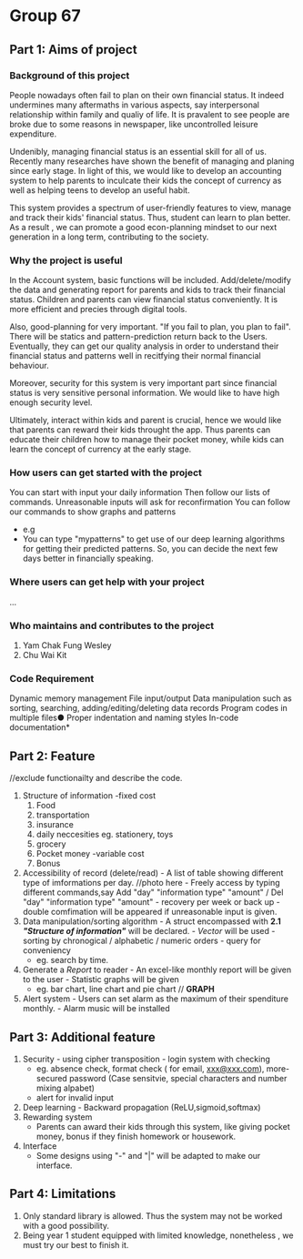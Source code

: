 # **Group 67**
## **Part 1: Aims of project**
### **Background of this project**
   People nowadays often fail to plan on their own financial status.  It indeed undermines many aftermaths in various aspects, say interpersonal relationship within family and qualiy of life. It is pravalent to see people are broke due to some reasons in newspaper, like uncontrolled leisure expenditure. 
 
  Undenibly, managing financial status is an essential skill for all of us. Recently many researches have shown the benefit of managing and planing since early stage. In light of this, we would like to develop an accounting system to help parents to inculcate their kids the concept of currency as well as helping teens to develop an useful habit.
 
  This system provides a spectrum of user-friendly features to view, manage and track their kids' financial status. Thus, student can learn to plan better. As a result , we can promote a good econ-planning mindset to our next generation in a long term, contributing to the society. 
 
### **Why the project is useful**  
 In the Account system, basic functions will be included. Add/delete/modify the data and generating report for parents and kids to track their financial status. Children and parents can view financial status conveniently. It is more efficient and precies through digital tools.
 
 Also, good-planning for very important. "If you fail to plan, you plan to fail". There will be statics and pattern-prediction return back to the Users. Eventually, they can get our quality analysis in order to understand their financial status and patterns well in recitfying their normal financial behaviour.
 
 Moreover, security for this system is very important part since financial status is very sensitive personal information. We would like to have high enough security level.
 
 Ultimately, interact within kids and parent is crucial, hence we would like that parents can reward their kids throught the app. Thus parents can educate their children how to manage their pocket money, while kids can learn the concept of currency at the early stage. 

### **How users can get started with the project**
  You can start with input your daily information
  Then follow our lists of commands.
  Unreasonable inputs will ask for reconfirmation
  You can follow our commands to show graphs and patterns
  - e.g
   - You can type "mypatterns" to get use of our deep learning algorithms for getting their predicted patterns. So, you can decide the next few days better in financially speaking.
### **Where users can get help with your project**
...
### **Who maintains and contributes to the project**
1. Yam Chak Fung Wesley
2. Chu Wai Kit
### **Code Requirement**
Dynamic memory management
File input/output
Data manipulation such as sorting, searching, adding/editing/deleting data records
Program codes in multiple files●
Proper indentation and naming styles
In-code documentation*
## **Part 2: Feature**
  //exclude functionailty and describe the code.
  1. Structure of information
    -fixed cost
      1. Food
      2. transportation
      3. insurance
      4. daily neccesities
         eg. stationery, toys
      5. grocery
      6. Pocket money
    -variable cost
      1. Bonus
  2. Accessibility of record (delete/read)
    - A list of table showing different type of imformations per day.
    //photo here
    - Freely access by typing different commands,say Add "day" "information type" "amount" / Del "day" "information type" "amount"
    - recovery per week or back up 
    - double comfimation will be appeared if unreasonable input is given.
  3. Data manipulation/sorting algorithm
    - A struct encompassed with **2.1 _"Structure of information"_** will be declared.
    - *Vector <struct>* will be used
    - sorting by chronogical / alphabetic / numeric orders
    - query for conveniency 
      - eg. search by time. 
  4. Generate a *Report* to reader
    - An excel-like monthly report will be given to the user
    - Statistic graphs will be given 
      - eg. bar chart, line chart and pie chart 
    // **GRAPH**
  5. Alert system
    - Users can set alarm as the maximum of their spenditure monthly.
    - Alarm music will be installed
## **Part 3: Additional feature**
  1. Security
    - using cipher transposition
    - login system with checking 
       - eg. absence check, format check ( for email, xxx@xxx.com), more-secured password (Case sensitvie, special characters and number mixing alpabet)
       - alert for invalid input
  2. Deep learning
    - Backward propagation (ReLU,sigmoid,softmax)
  3. Rewarding system
     - Parents can award their kids through this system, like giving pocket money, bonus if they finish homework or housework. 
  4. Interface
     - Some designs using "-" and "|" will be adapted to make our interface.
## **Part 4: Limitations**
 1. Only standard library is allowed. Thus the system may not be worked with a good possibility. 
 2. Being year 1 student equipped with limited knowledge, nonetheless , we must try our best to finish it. 
